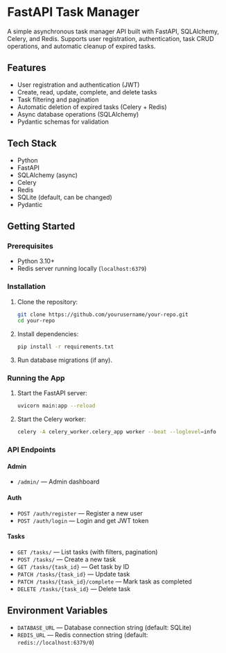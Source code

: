 # FastAPI Task Manager

A simple asynchronous task manager API built with FastAPI, SQLAlchemy, Celery, and Redis. Supports user registration, authentication, task CRUD operations, and automatic cleanup of expired tasks.

## Features

- User registration and authentication (JWT)
- Create, read, update, complete, and delete tasks
- Task filtering and pagination
- Automatic deletion of expired tasks (Celery + Redis)
- Async database operations (SQLAlchemy)
- Pydantic schemas for validation

## Tech Stack

- Python
- FastAPI
- SQLAlchemy (async)
- Celery
- Redis
- SQLite (default, can be changed)
- Pydantic

## Getting Started

### Prerequisites

- Python 3.10+
- Redis server running locally (`localhost:6379`)

### Installation

1. Clone the repository:
    ```sh
    git clone https://github.com/yourusername/your-repo.git
    cd your-repo
    ```

2. Install dependencies:
    ```sh
    pip install -r requirements.txt
    ```

3. Run database migrations (if any).

### Running the App

1. Start the FastAPI server:
    ```sh
    uvicorn main:app --reload
    ```

2. Start the Celery worker:
    ```sh
    celery -A celery_worker.celery_app worker --beat --loglevel=info
    ```

### API Endpoints
#### Admin

- `/admin/` — Admin dashboard 

#### Auth

- `POST /auth/register` — Register a new user
- `POST /auth/login` — Login and get JWT token

#### Tasks

- `GET /tasks/` — List tasks (with filters, pagination)
- `POST /tasks/` — Create a new task
- `GET /tasks/{task_id}` — Get task by ID
- `PATCH /tasks/{task_id}` — Update task
- `PATCH /tasks/{task_id}/complete` — Mark task as completed
- `DELETE /tasks/{task_id}` — Delete task

## Environment Variables

- `DATABASE_URL` — Database connection string (default: SQLite)
- `REDIS_URL` — Redis connection string (default: `redis://localhost:6379/0`)

